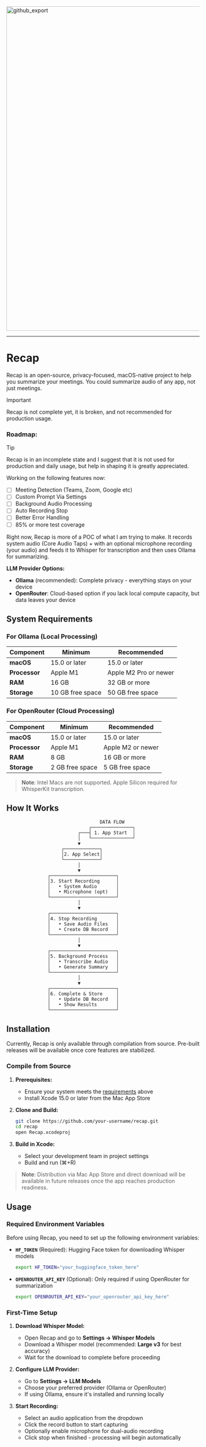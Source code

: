
<img width="900" height="846" alt="github_export" src="https://github.com/user-attachments/assets/df798940-820c-46b6-b149-3a2771c7b5f3" />

---

# Recap

Recap is an open-source, privacy-focused, macOS-native project to help you summarize your meetings. You could summarize audio of any app, not just meetings. 

> [!IMPORTANT]
> Recap is not complete yet, it is broken, and not recommended for production usage. 


### Roadmap: 
> [!TIP]
> Recap is in an incomplete state and I suggest that it is not used for production and daily usage, but help in shaping it is greatly appreciated. 

Working on the following features now:
- [ ] Meeting Detection (Teams, Zoom, Google etc)
- [ ] Custom Prompt Via Settings
- [ ] Background Audio Processing 
- [ ] Auto Recording Stop
- [ ] Better Error Handling
- [ ] 85% or more test coverage

Right now, Recap is more of a POC of what I am trying to make. It records system audio (Core Audio Taps) + with an optional microphone recording (your audio) and feeds it to Whisper for transcription and then uses Ollama for summarizing. 

**LLM Provider Options:**
- **Ollama** (recommended): Complete privacy - everything stays on your device
- **OpenRouter**: Cloud-based option if you lack local compute capacity, but data leaves your device

## System Requirements

### For Ollama (Local Processing)

| Component | Minimum | Recommended |
|-----------|---------|-------------|
| **macOS** | 15.0 or later| 15.0 or later |
| **Processor** | Apple M1 | Apple M2 Pro or newer |
| **RAM** | 16 GB | 32 GB or more |
| **Storage** | 10 GB free space | 50 GB free space |

### For OpenRouter (Cloud Processing)

| Component | Minimum | Recommended |
|-----------|---------|-------------|
| **macOS** | 15.0 or later| 15.0 or later |
| **Processor** | Apple M1 | Apple M2 or newer |
| **RAM** | 8 GB | 16 GB or more |
| **Storage** | 2 GB free space | 5 GB free space |

> **Note**: Intel Macs are not supported. Apple Silicon required for WhisperKit transcription.

## How It Works

```
                                  DATA FLOW
                              ┌───────────────┐
                          ┌───┤ 1. App Start  │
                          │   └───────────────┘
                          ▼
                    ┌─────────────┐
                    │2. App Select│
                    └─────────────┘
                          │
                          ▼
               ┌────────────────────────┐
               │3. Start Recording      │
               │   • System Audio       │
               │   • Microphone (opt)   │
               └────────────────────────┘
                          │
                          ▼
               ┌────────────────────────┐
               │4. Stop Recording       │
               │   • Save Audio Files   │
               │   • Create DB Record   │
               └────────────────────────┘
                          │
                          ▼
               ┌────────────────────────┐
               │5. Background Process   │
               │   • Transcribe Audio   │
               │   • Generate Summary   │
               └────────────────────────┘
                          │
                          ▼
               ┌────────────────────────┐
               │6. Complete & Store     │
               │   • Update DB Record   │
               │   • Show Results       │
               └────────────────────────┘
```

## Installation

Currently, Recap is only available through compilation from source. Pre-built releases will be available once core features are stabilized.

### Compile from Source

1. **Prerequisites:**
   - Ensure your system meets the [requirements](#system-requirements) above
   - Install Xcode 15.0 or later from the Mac App Store

2. **Clone and Build:**
   ```bash
   git clone https://github.com/your-username/recap.git
   cd recap
   open Recap.xcodeproj
   ```

3. **Build in Xcode:**
   - Select your development team in project settings
   - Build and run (⌘+R)

> **Note**: Distribution via Mac App Store and direct download will be available in future releases once the app reaches production readiness.

## Usage

### Required Environment Variables

Before using Recap, you need to set up the following environment variables:

- **`HF_TOKEN`** (Required): Hugging Face token for downloading Whisper models
  ```bash
  export HF_TOKEN="your_huggingface_token_here"
  ```
  
- **`OPENROUTER_API_KEY`** (Optional): Only required if using OpenRouter for summarization
  ```bash
  export OPENROUTER_API_KEY="your_openrouter_api_key_here"
  ```

### First-Time Setup

1. **Download Whisper Model:**
   - Open Recap and go to **Settings → Whisper Models**
   - Download a Whisper model (recommended: **Large v3** for best accuracy)
   - Wait for the download to complete before proceeding

2. **Configure LLM Provider:**
   - Go to **Settings → LLM Models**
   - Choose your preferred provider (Ollama or OpenRouter)
   - If using Ollama, ensure it's installed and running locally

3. **Start Recording:**
   - Select an audio application from the dropdown
   - Click the record button to start capturing
   - Optionally enable microphone for dual-audio recording
   - Click stop when finished - processing will begin automatically

